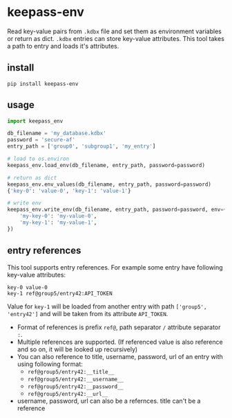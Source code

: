 # keepass-env
Read key-value pairs from `.kdbx` file and set them as environment variables or return as dict. `.kdbx` entries can store key-value attributes. This tool takes a path to entry and loads it's attributes.

## install
```
pip install keepass-env
```

## usage
```py
import keepass_env

db_filename = 'my_database.kdbx'
password = 'secure-af'
entry_path = ['group0', 'subgroup1', 'my_entry']

# load to os.environ
keepass_env.load_env(db_filename, entry_path, password=password)

# return as dict
keepass_env.env_values(db_filename, entry_path, password=password)
{'key-0': 'value-0', 'key-1': 'value-1'}

# write env
keepass_env.write_env(db_filename, entry_path, password=password, env={
    'my-key-0': 'my-value-0',
    'my-key-1': 'my-value-1',
})
```

## entry references
This tool supports entry references. For example some entry have following key-value attributes:

```
key-0 value-0
key-1 ref@group5/entry42:API_TOKEN
```

Value for `key-1` will be loaded from another entry with path `['group5', 'entry42']` and will be taken from its attribute `API_TOKEN`.

- Format of references is prefix `ref@`, path separator `/` attribute separator `:`.
- Multiple references are supported. (If referenced value is also reference and so on, it will be looked up recursively)
- You can also reference to title, username, password, url of an entry with using following format:
    - `ref@group5/entry42:__title__`
    - `ref@group5/entry42:__username__`
    - `ref@group5/entry42:__password__`
    - `ref@group5/entry42:__url__`
- username, password, url can also be a refernces. title can't be a reference
